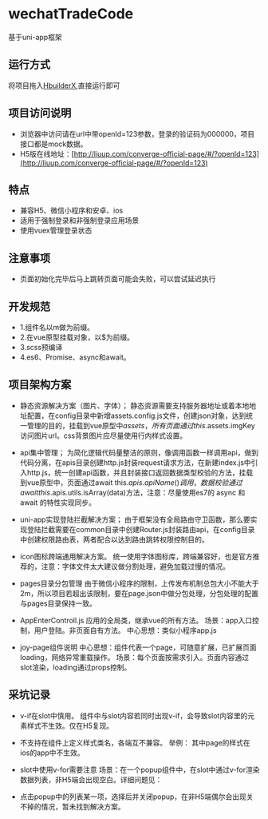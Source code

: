 # wechatTradeCode
基于uni-app框架


## 运行方式
将项目拖入[HbuilderX](http://www.dcloud.io/hbuilderx.html),直接运行即可

## 项目访问说明
* 浏览器中访问请在url中带openId=123参数，登录的验证码为000000，项目接口都是mock数据。
* H5版在线地址：[http://liuup.com/converge-official-page/#/?openId=123](http://liuup.com/converge-official-page/#/?openId=123)


## 特点
* 兼容H5、微信小程序和安卓、ios
* 适用于强制登录和非强制登录应用场景
* 使用vuex管理登录状态

## 注意事项
* 页面初始化完毕后马上跳转页面可能会失败，可以尝试延迟执行

## 开发规范
* 1.组件名以m做为前缀。
* 2.在vue原型挂载对象，以$为前缀。
* 3.scss预编译
* 4.es6、Promise、async和await。

## 项目架构方案

* 静态资源解决方案（图片、字体）；
静态资源需要支持服务器地址或着本地地址配置，在config目录中新增assets.config.js文件，创建json对象，达到统一管理的目的，挂载到vue原型中$assets，所有页面通过this.$assets.imgKey访问图片url。css背景图片应尽量使用行内样式设置。

* api集中管理；
为简化逻辑代码量整洁的原则，像调用函数一样调用api，做到代码分离，在apis目录创建http.js封装request请求方法，在新建index.js中引入http.js，统一创建api函数，并且封装接口返回数据类型校验的方法，挂载到vue原型中，页面通过await this.$apis.apiName()调用，数据校验通过await this.$apis.utils.isArray(data)方法，注意：尽量使用es7的 async 和 await 的特性实现同步。

* uni-app实现登陆拦截解决方案；
由于框架没有全局路由守卫函数，那么要实现登陆拦截需要在common目录中创建Router.js封装路由api，在config目录中创建权限路由表，两者配合以达到路由跳转权限控制目的。

* icon图标跨端通用解决方案。
统一使用字体图标库，跨端兼容好，也是官方推荐的，注意：字体文件太大建议做分割处理，避免加载过慢的情况。

* pages目录分包管理
由于微信小程序的限制，上传发布机制总包大小不能大于2m，所以项目若超出该限制，要在page.json中做分包处理，分包处理的配置与pages目录保持一致。

* AppEnterControll.js 应用的全局类，继承vue的所有方法。
场景：app入口控制，用户登陆。非页面自有方法。
中心思想：类似小程序app.js

* joy-page组件说明
中心思想：组件代表一个page，可随意扩展，已扩展页面loading，网络异常重载操作。
场景：每个页面按需求引入。页面内容通过slot渲染，loading通过props控制。

## 采坑记录

* v-if在slot中慎用。
组件中与slot内容若同时出现v-if，会导致slot内容里的元素样式不生效。仅在H5复现。

* 不支持在组件上定义样式类名，各端互不兼容。
举例：<joy-page class="page"></joy-page> 其中page的样式在ios的app中不生效。

* slot中使用v-for需要注意
场景：在一个popup组件中，在slot中通过v-for渲染数据列表，非H5端会出现空白。详细问题见：[](http://ask.dcloud.net.cn/question/60743)

* 点击popup中的列表某一项，选择后并关闭popup，在非H5端偶尔会出现关不掉的情况，暂未找到解决方案。